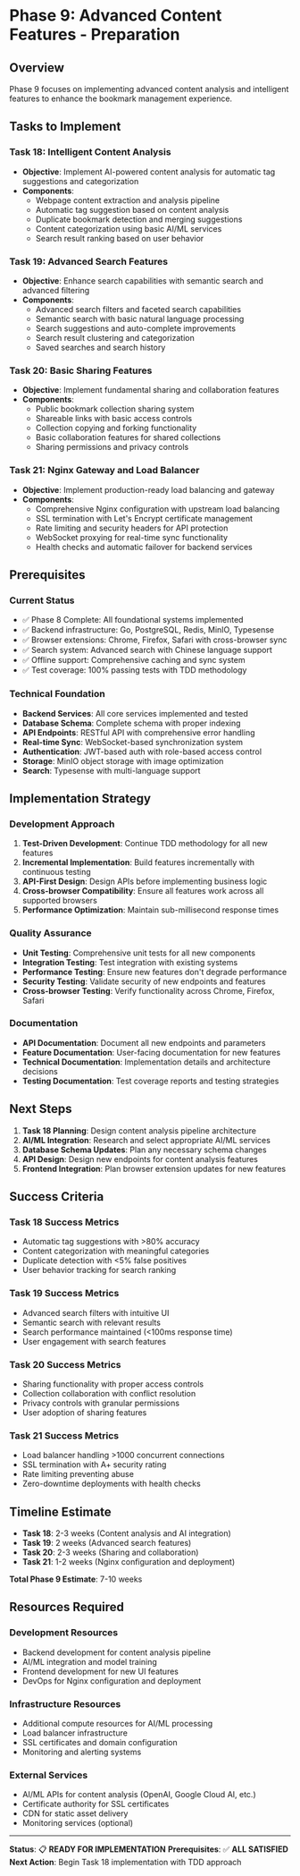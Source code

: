 # Phase 9: Advanced Content Features - Preparation

## Overview

Phase 9 focuses on implementing advanced content analysis and intelligent features to enhance the bookmark management experience.

## Tasks to Implement

### Task 18: Intelligent Content Analysis
- **Objective**: Implement AI-powered content analysis for automatic tag suggestions and categorization
- **Components**:
  - Webpage content extraction and analysis pipeline
  - Automatic tag suggestion based on content analysis
  - Duplicate bookmark detection and merging suggestions
  - Content categorization using basic AI/ML services
  - Search result ranking based on user behavior

### Task 19: Advanced Search Features
- **Objective**: Enhance search capabilities with semantic search and advanced filtering
- **Components**:
  - Advanced search filters and faceted search capabilities
  - Semantic search with basic natural language processing
  - Search suggestions and auto-complete improvements
  - Search result clustering and categorization
  - Saved searches and search history

### Task 20: Basic Sharing Features
- **Objective**: Implement fundamental sharing and collaboration features
- **Components**:
  - Public bookmark collection sharing system
  - Shareable links with basic access controls
  - Collection copying and forking functionality
  - Basic collaboration features for shared collections
  - Sharing permissions and privacy controls

### Task 21: Nginx Gateway and Load Balancer
- **Objective**: Implement production-ready load balancing and gateway
- **Components**:
  - Comprehensive Nginx configuration with upstream load balancing
  - SSL termination with Let's Encrypt certificate management
  - Rate limiting and security headers for API protection
  - WebSocket proxying for real-time sync functionality
  - Health checks and automatic failover for backend services

## Prerequisites

### Current Status
- ✅ Phase 8 Complete: All foundational systems implemented
- ✅ Backend infrastructure: Go, PostgreSQL, Redis, MinIO, Typesense
- ✅ Browser extensions: Chrome, Firefox, Safari with cross-browser sync
- ✅ Search system: Advanced search with Chinese language support
- ✅ Offline support: Comprehensive caching and sync system
- ✅ Test coverage: 100% passing tests with TDD methodology

### Technical Foundation
- **Backend Services**: All core services implemented and tested
- **Database Schema**: Complete schema with proper indexing
- **API Endpoints**: RESTful API with comprehensive error handling
- **Real-time Sync**: WebSocket-based synchronization system
- **Authentication**: JWT-based auth with role-based access control
- **Storage**: MinIO object storage with image optimization
- **Search**: Typesense with multi-language support

## Implementation Strategy

### Development Approach
1. **Test-Driven Development**: Continue TDD methodology for all new features
2. **Incremental Implementation**: Build features incrementally with continuous testing
3. **API-First Design**: Design APIs before implementing business logic
4. **Cross-browser Compatibility**: Ensure all features work across all supported browsers
5. **Performance Optimization**: Maintain sub-millisecond response times

### Quality Assurance
- **Unit Testing**: Comprehensive unit tests for all new components
- **Integration Testing**: Test integration with existing systems
- **Performance Testing**: Ensure new features don't degrade performance
- **Security Testing**: Validate security of new endpoints and features
- **Cross-browser Testing**: Verify functionality across Chrome, Firefox, Safari

### Documentation
- **API Documentation**: Document all new endpoints and parameters
- **Feature Documentation**: User-facing documentation for new features
- **Technical Documentation**: Implementation details and architecture decisions
- **Testing Documentation**: Test coverage reports and testing strategies

## Next Steps

1. **Task 18 Planning**: Design content analysis pipeline architecture
2. **AI/ML Integration**: Research and select appropriate AI/ML services
3. **Database Schema Updates**: Plan any necessary schema changes
4. **API Design**: Design new endpoints for content analysis features
5. **Frontend Integration**: Plan browser extension updates for new features

## Success Criteria

### Task 18 Success Metrics
- Automatic tag suggestions with >80% accuracy
- Content categorization with meaningful categories
- Duplicate detection with <5% false positives
- User behavior tracking for search ranking

### Task 19 Success Metrics
- Advanced search filters with intuitive UI
- Semantic search with relevant results
- Search performance maintained (<100ms response time)
- User engagement with search features

### Task 20 Success Metrics
- Sharing functionality with proper access controls
- Collection collaboration with conflict resolution
- Privacy controls with granular permissions
- User adoption of sharing features

### Task 21 Success Metrics
- Load balancer handling >1000 concurrent connections
- SSL termination with A+ security rating
- Rate limiting preventing abuse
- Zero-downtime deployments with health checks

## Timeline Estimate

- **Task 18**: 2-3 weeks (Content analysis and AI integration)
- **Task 19**: 2 weeks (Advanced search features)
- **Task 20**: 2-3 weeks (Sharing and collaboration)
- **Task 21**: 1-2 weeks (Nginx configuration and deployment)

**Total Phase 9 Estimate**: 7-10 weeks

## Resources Required

### Development Resources
- Backend development for content analysis pipeline
- AI/ML integration and model training
- Frontend development for new UI features
- DevOps for Nginx configuration and deployment

### Infrastructure Resources
- Additional compute resources for AI/ML processing
- Load balancer infrastructure
- SSL certificates and domain configuration
- Monitoring and alerting systems

### External Services
- AI/ML APIs for content analysis (OpenAI, Google Cloud AI, etc.)
- Certificate authority for SSL certificates
- CDN for static asset delivery
- Monitoring services (optional)

---

**Status**: 📋 **READY FOR IMPLEMENTATION**
**Prerequisites**: ✅ **ALL SATISFIED**
**Next Action**: Begin Task 18 implementation with TDD approach